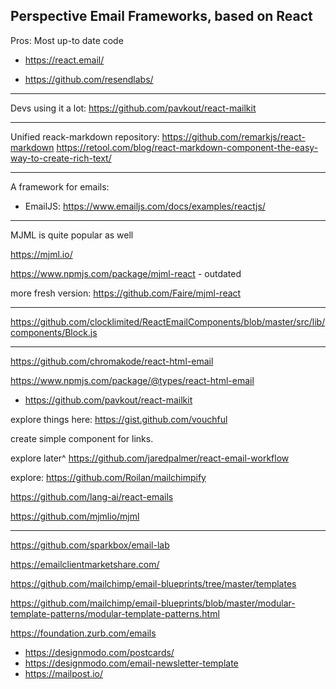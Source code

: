 ## Perspective Email Frameworks, based on React

Pros: Most up-to date code

- https://react.email/

- https://github.com/resendlabs/

---

Devs using it a lot: https://github.com/pavkout/react-mailkit

---

Unified reack-markdown repository: https://github.com/remarkjs/react-markdown
https://retool.com/blog/react-markdown-component-the-easy-way-to-create-rich-text/

---
 A framework for emails: 
- EmailJS: https://www.emailjs.com/docs/examples/reactjs/

---

MJML is quite popular as well

https://mjml.io/

https://www.npmjs.com/package/mjml-react - outdated

more fresh version: https://github.com/Faire/mjml-react

---

https://github.com/clocklimited/ReactEmailComponents/blob/master/src/lib/components/Block.js

---

https://github.com/chromakode/react-html-email

https://www.npmjs.com/package/@types/react-html-email



- https://github.com/pavkout/react-mailkit


explore things here: https://gist.github.com/vouchful


create simple component for links.

explore later^ https://github.com/jaredpalmer/react-email-workflow

explore: https://github.com/Roilan/mailchimpify

https://github.com/lang-ai/react-emails

https://github.com/mjmlio/mjml



---


https://github.com/sparkbox/email-lab

https://emailclientmarketshare.com/

https://github.com/mailchimp/email-blueprints/tree/master/templates

https://github.com/mailchimp/email-blueprints/blob/master/modular-template-patterns/modular-template-patterns.html

https://foundation.zurb.com/emails



- https://designmodo.com/postcards/
- https://designmodo.com/email-newsletter-template
- https://mailpost.io/

